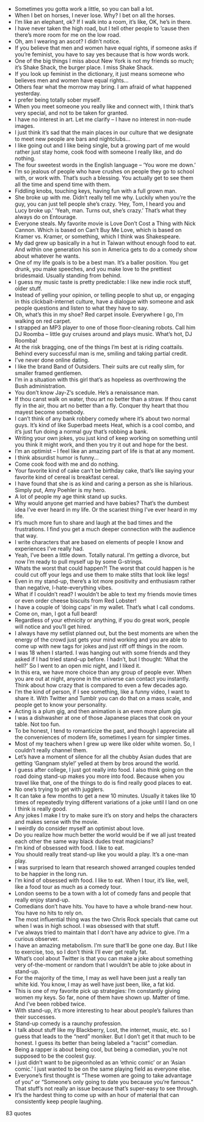  - Sometimes you gotta work a little, so you can ball a lot.
 - When I bet on horses, I never lose. Why? I bet on all the horses.
 - I’m like an elephant, ok? If I walk into a room, it’s like, OK, he’s in there.
 - I have never taken the high road, but I tell other people to ’cause then there’s more room for me on the low road.
 - Oh, am I wearing an ascot? I didn’t notice.
 - If you believe that men and women have equal rights, if someone asks if you’re feminist, you have to say yes because that is how words work.
 - One of the big things I miss about New York is not my friends so much; it’s Shake Shack, the burger place. I miss Shake Shack.
 - If you look up feminist in the dictionary, it just means someone who believes men and women have equal rights...
 - Others fear what the morrow may bring. I am afraid of what happened yesterday.
 - I prefer being totally sober myself.
 - When you meet someone you really like and connect with, I think that’s very special, and not to be taken for granted.
 - I have no interest in art. Let me clarify – I have no interest in non-nude images.
 - I just think it’s sad that the main places in our culture that we designate to meet new people are bars and nightclubs...
 - I like going out and I like being single, but a growing part of me would rather just stay home, cook food with someone I really like, and do nothing.
 - The four sweetest words in the English language – ‘You wore me down.’
 - I’m so jealous of people who have crushes on people they go to school with, or work with. That’s such a blessing. You actually get to see them all the time and spend time with them.
 - Fiddling knobs, touching keys, having fun with a full grown man.
 - She broke up with me. Didn’t really tell me why. Luckily when you’re the guy, you can just tell people she’s crazy. ‘Hey, Tom, I heard you and Lucy broke up.’ ‘Yeah, man. Turns out, she’s crazy.’ That’s what they always do on Entourage.
 - Everyone steals. My favorite movie is Love Don’t Cost a Thing with Nick Cannon. Which is based on Can’t Buy Me Love, which is based on Kramer vs. Kramer, or something, which I think was Shakespeare.
 - My dad grew up basically in a hut in Taiwan without enough food to eat. And within one generation his son in America gets to do a comedy show about whatever he wants.
 - One of my life goals is to be a best man. It’s a baller position. You get drunk, you make speeches, and you make love to the prettiest bridesmaid. Usually standing from behind.
 - I guess my music taste is pretty predictable: I like new indie rock stuff, older stuff.
 - Instead of yelling your opinion, or telling people to shut up, or engaging in this clickbait-internet culture, have a dialogue with someone and ask people questions and listen to what they have to say.
 - Oh, what’s this in my shoe? Red carpet insole. Everywhere I go, I’m walking on red carpet.
 - I strapped an MP3 player to one of those floor-cleaning robots. Call him DJ Roomba – little guy cruises around and plays music. What’s hot, DJ Roomba!
 - At the risk bragging, one of the things I’m best at is riding coattails. Behind every successful man is me, smiling and taking partial credit.
 - I’ve never done online dating.
 - I like the brand Band of Outsiders. Their suits are cut really slim, for smaller framed gentlemen.
 - I’m in a situation with this girl that’s as hopeless as overthrowing the Bush administration.
 - You don’t know Jay-Z’s scedule. He’s a renaissance man.
 - If thou canst walk on water, thou art no better than a straw. If thou canst fly in the air, thou art no better than a fly. Conquer thy heart that thou mayest become somebody.
 - I can’t think of any bank robbery comedy where it’s about two normal guys. It’s kind of like Superbad meets Heat, which is a cool combo, and it’s just fun doing a normal guy that’s robbing a bank.
 - Writing your own jokes, you just kind of keep working on something until you think it might work, and then you try it out and hope for the best.
 - I’m an optimist – I feel like an amazing part of life is that at any moment.
 - I think absurdist humor is funny...
 - Come cook food with me and do nothing.
 - Your favorite kind of cake can’t be birthday cake, that’s like saying your favorite kind of cereal is breakfast cereal.
 - I have found that she is as kind and caring a person as she is hilarious. Simply put, Amy Poehler is my hero.
 - A lot of people my age think stand up sucks.
 - Why would anyone get married and have babies? That’s the dumbest idea I’ve ever heard in my life. Or the scariest thing I’ve ever heard in my life.
 - It’s much more fun to share and laugh at the bad times and the frustrations. I find you get a much deeper connection with the audience that way.
 - I write characters that are based on elements of people I know and experiences I’ve really had.
 - Yeah, I’ve been a little down. Totally natural. I’m getting a divorce, but now I’m ready to pull myself up by some G-strings.
 - Whats the worst that could happen?! The worst that could happen is he could cut off your legs and use them to make stilts that look like legs!
 - Even in my stand-up, there’s a lot more positivity and enthusiasm rather than negative, I-hate-everything vibes.
 - What if I couldn’t read? I wouldn’t be able to text my friends movie times or even order cheese biscuits from Red Lobster!
 - I have a couple of ‘doing caps’ in my wallet. That’s what I call condoms.
 - Come on, man, I got a full beard!
 - Regardless of your ethnicity or anything, if you do great work, people will notice and you’ll get hired.
 - I always have my setlist planned out, but the best moments are when the energy of the crowd just gets your mind working and you are able to come up with new tags for jokes and just riff off things in the room.
 - I was 18 when I started. I was hanging out with some friends and they asked if I had tried stand-up before. I hadn’t, but I thought: ‘What the hell?’ So I went to an open mic night, and I liked it.
 - In this era, we have more choice than any group of people ever. When you are out at night, anyone in the universe can contact you instantly. Think about how crazy that is compared to even a few decades ago.
 - I’m the kind of person, if I see something, like a funny video, I want to share it. With Twitter and Tumblr you can do that on a mass scale, and people get to know your personality.
 - Acting is a plum gig, and then animation is an even more plum gig.
 - I was a dishwasher at one of those Japanese places that cook on your table. Not too fun.
 - To be honest, I tend to romanticize the past, and though I appreciate all the conveniences of modern life, sometimes I yearn for simpler times.
 - Most of my teachers when I grew up were like older white women. So, I couldn’t really channel them.
 - Let’s have a moment of silence for all the chubby Asian dudes that are getting ‘Gangnam style!’ yelled at them by bros around the world.
 - I guess after college, I just got really into food. I also think going on the road doing stand-up makes you more into food. Because when you travel like that, one of the things to do is find really good places to eat.
 - No one’s trying to get with jugglers.
 - It can take a few months to get a new 10 minutes. Usually it takes like 10 times of repeatedly trying different variations of a joke until I land on one I think is really good.
 - Any jokes I make I try to make sure it’s on story and helps the characters and makes sense with the movie.
 - I weirdly do consider myself an optimist about love.
 - Do you realize how much better the world would be if we all just treated each other the same way black dudes treat magicians?
 - I’m kind of obsessed with food. I like to eat.
 - You should really treat stand-up like you would a play. It’s a one-man play.
 - I was surprised to learn that research showed arranged couples tended to be happier in the long run.
 - I’m kind of obsessed with food. I like to eat. When I tour, it’s like, well, like a food tour as much as a comedy tour.
 - London seems to be a town with a lot of comedy fans and people that really enjoy stand-up.
 - Comedians don’t have hits. You have to have a whole brand-new hour. You have no hits to rely on.
 - The most influential thing was the two Chris Rock specials that came out when I was in high school. I was obsessed with that stuff.
 - I’ve always tried to maintain that I don’t have any advice to give. I’m a curious observer.
 - I have an amazing metabolism. I’m sure that’ll be gone one day. But I like to exercise, too, so I don’t think I’ll ever get really fat.
 - What’s cool about Twitter is that you can make a joke about something very of-the-moment or random that I wouldn’t be able to joke about in stand-up.
 - For the majority of the time, I may as well have been just a really tan white kid. You know, I may as well have just been, like, a fat kid.
 - This is one of my favorite pick up strategies: I’m constantly giving women my keys. So far, none of them have shown up. Matter of time. And I’ve been robbed twice.
 - With stand-up, it’s more interesting to hear about people’s failures than their successes.
 - Stand-up comedy is a raunchy profession.
 - I talk about stuff like my Blackberry, Lost, the internet, music, etc. so I guess that leads to the “nerd” moniker. But I don’t get it that much to be honest. I guess its better than being labeled a “racist” comedian.
 - Being a rapper is about being cool, but being a comedian, you’re not supposed to be the coolest guy.
 - I just didn’t want to be pigeonholed as an ‘ethnic comic’ or an ‘Asian comic.’ I just wanted to be on the same playing field as everyone else.
 - Everyone’s first thought is “These women are going to take advantage of you” or “Someone’s only going to date you because you’re famous.” That stuff’s not really an issue because that’s super-easy to see through.
 - It’s the hardest thing to come up with an hour of material that can consistently keep people laughing.

83 quotes